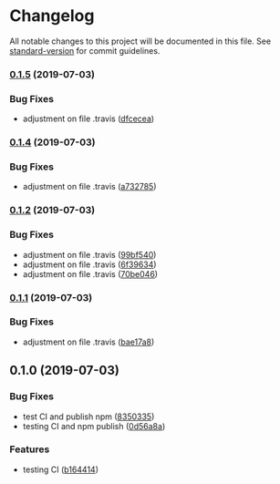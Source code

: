 # Changelog

All notable changes to this project will be documented in this file. See [standard-version](https://github.com/conventional-changelog/standard-version) for commit guidelines.

### [0.1.5](https://github.com/samucars/basketball-reference-js/compare/v0.1.4...v0.1.5) (2019-07-03)


### Bug Fixes

* adjustment on file .travis ([dfcecea](https://github.com/samucars/basketball-reference-js/commit/dfcecea))



### [0.1.4](https://github.com/samucars/basketball-reference-js/compare/v0.1.2...v0.1.4) (2019-07-03)


### Bug Fixes

* adjustment on file .travis ([a732785](https://github.com/samucars/basketball-reference-js/commit/a732785))



### [0.1.2](https://github.com/samucars/basketball-reference-js/compare/v0.1.1...v0.1.2) (2019-07-03)


### Bug Fixes

* adjustment on file .travis ([99bf540](https://github.com/samucars/basketball-reference-js/commit/99bf540))
* adjustment on file .travis ([6f39634](https://github.com/samucars/basketball-reference-js/commit/6f39634))
* adjustment on file .travis ([70be046](https://github.com/samucars/basketball-reference-js/commit/70be046))



### [0.1.1](https://github.com/samucars/basketball-reference-js/compare/v0.1.0...v0.1.1) (2019-07-03)


### Bug Fixes

* adjustment on file .travis ([bae17a8](https://github.com/samucars/basketball-reference-js/commit/bae17a8))



## 0.1.0 (2019-07-03)


### Bug Fixes

* test CI and publish npm ([8350335](https://github.com/samucars/basketball-reference-js/commit/8350335))
* testing CI and npm publish ([0d56a8a](https://github.com/samucars/basketball-reference-js/commit/0d56a8a))


### Features

* testing CI ([b164414](https://github.com/samucars/basketball-reference-js/commit/b164414))
